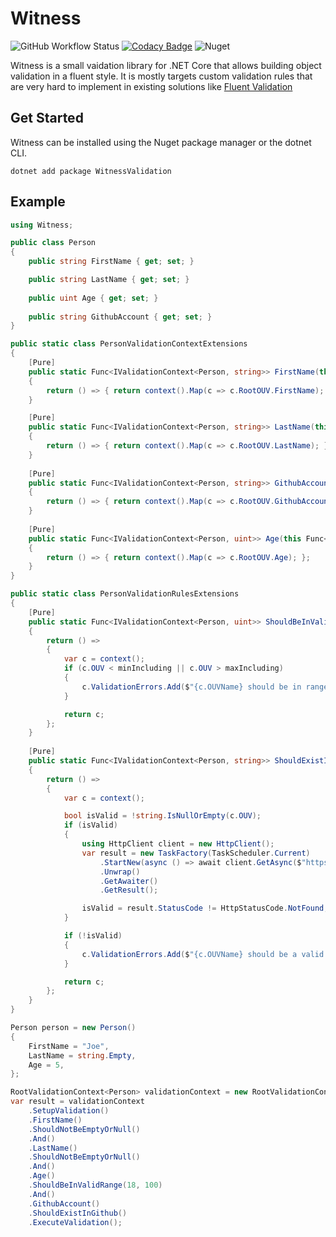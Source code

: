 # Witness

![GitHub Workflow Status](https://img.shields.io/github/workflow/status/MrZoidberg/Witness/Build) [![Codacy Badge](https://app.codacy.com/project/badge/Grade/69696e45f75f455e9a7654ca2b12f227)](https://www.codacy.com/manual/mihail.merkulov/Witness?utm_source=github.com&amp;utm_medium=referral&amp;utm_content=MrZoidberg/Witness&amp;utm_campaign=Badge_Grade) ![Nuget](https://img.shields.io/nuget/v/WitnessValidation)

Witness is a small vaidation library for .NET Core that allows building object validation in a fluent style.
It is mostly targets custom validation rules that are very hard to implement in existing solutions like [Fluent Validation](https://github.com/FluentValidation/FluentValidation)

## Get Started

Witness can be installed using the Nuget package manager or the dotnet CLI. 

`dotnet add package WitnessValidation`

## Example

```csharp
using Witness;

public class Person
{
    public string FirstName { get; set; }

    public string LastName { get; set; }
    
    public uint Age { get; set; }
    
    public string GithubAccount { get; set; }
}

public static class PersonValidationContextExtensions
{
    [Pure]
    public static Func<IValidationContext<Person, string>> FirstName(this Func<IValidationContext<Person, Person>> context)
    {
        return () => { return context().Map(c => c.RootOUV.FirstName); };
    }

    [Pure]
    public static Func<IValidationContext<Person, string>> LastName(this Func<IValidationContext<Person, Person>> context)
    {
        return () => { return context().Map(c => c.RootOUV.LastName); };
    }
    
    [Pure]
    public static Func<IValidationContext<Person, string>> GithubAccount(this Func<IValidationContext<Person, Person>> context)
    {
        return () => { return context().Map(c => c.RootOUV.GithubAccount); };
    }
    
    [Pure]
    public static Func<IValidationContext<Person, uint>> Age(this Func<IValidationContext<Person, Person>> context)
    {
        return () => { return context().Map(c => c.RootOUV.Age); };
    }
}

public static class PersonValidationRulesExtensions
{
    [Pure]
    public static Func<IValidationContext<Person, uint>> ShouldBeInValidRange(this Func<IValidationContext<Person, uint>> context, uint minIncluding, uint maxIncluding)
    {
        return () =>
        {
            var c = context();
            if (c.OUV < minIncluding || c.OUV > maxIncluding)
            {
                c.ValidationErrors.Add($"{c.OUVName} should be in range [{minIncluding};{maxIncluding}]");
            }

            return c;
        };
    }
    
    [Pure]
    public static Func<IValidationContext<Person, string>> ShouldExistInGithub(this Func<IValidationContext<Person, string>> context)
    {
        return () =>
        {
            var c = context();

            bool isValid = !string.IsNullOrEmpty(c.OUV);
            if (isValid)
            {
                using HttpClient client = new HttpClient();
                var result = new TaskFactory(TaskScheduler.Current)
                    .StartNew(async () => await client.GetAsync($"https://github.com/{c.OUV}"))
                    .Unwrap()
                    .GetAwaiter()
                    .GetResult();

                isValid = result.StatusCode != HttpStatusCode.NotFound;
            }

            if (!isValid)
            {
                c.ValidationErrors.Add($"{c.OUVName} should be a valid Github username");
            }

            return c;
        };
    }
}

Person person = new Person()
{
    FirstName = "Joe",
    LastName = string.Empty,
    Age = 5,
};

RootValidationContext<Person> validationContext = new RootValidationContext<Person>(person);
var result = validationContext
    .SetupValidation()
    .FirstName()
    .ShouldNotBeEmptyOrNull()
    .And()
    .LastName()
    .ShouldNotBeEmptyOrNull()
    .And()
    .Age()
    .ShouldBeInValidRange(18, 100)
    .And()
    .GithubAccount()
    .ShouldExistInGithub()
    .ExecuteValidation();
```
